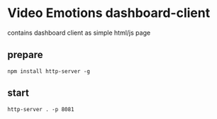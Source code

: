 # Video Emotions dashboard-client
contains dashboard client as simple html/js page

## prepare
`npm install http-server -g`

## start
`http-server . -p 8081`